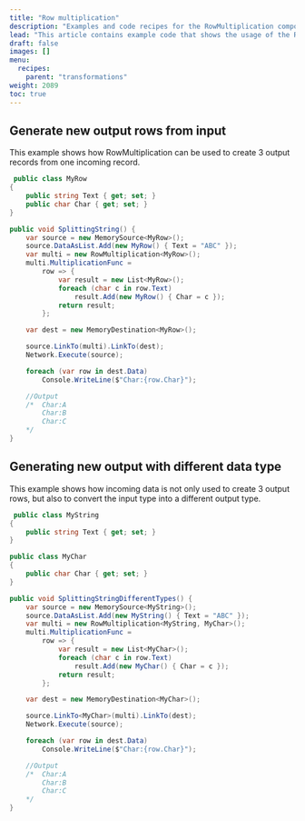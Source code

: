 ```yaml
---
title: "Row multiplication"
description: "Examples and code recipes for the RowMultiplication component."
lead: "This article contains example code that shows the usage of the RowMultiplication component."
draft: false
images: []
menu:
  recipes:
    parent: "transformations"
weight: 2089
toc: true
---
```


## Generate new output rows from input

This example shows how RowMultiplication can be used to create 3 output records from one incoming record. 

```C#
 public class MyRow
{
    public string Text { get; set; }
    public char Char { get; set; }
}

public void SplittingString() {
    var source = new MemorySource<MyRow>();
    source.DataAsList.Add(new MyRow() { Text = "ABC" });
    var multi = new RowMultiplication<MyRow>();
    multi.MultiplicationFunc =
        row => {
            var result = new List<MyRow>();
            foreach (char c in row.Text)
                result.Add(new MyRow() { Char = c });
            return result;
        };

    var dest = new MemoryDestination<MyRow>();

    source.LinkTo(multi).LinkTo(dest);
    Network.Execute(source);

    foreach (var row in dest.Data)
        Console.WriteLine($"Char:{row.Char}");

    //Output
    /*  Char:A
        Char:B
        Char:C
    */
}
```

## Generating new output with different data type

This example shows how incoming data is not only used to create 3 output rows, but also to convert the input type into a different output type.  

```C#
 public class MyString
{
    public string Text { get; set; }
}

public class MyChar
{
    public char Char { get; set; }
}

public void SplittingStringDifferentTypes() {
    var source = new MemorySource<MyString>();
    source.DataAsList.Add(new MyString() { Text = "ABC" });
    var multi = new RowMultiplication<MyString, MyChar>();
    multi.MultiplicationFunc =
        row => {
            var result = new List<MyChar>();
            foreach (char c in row.Text)
                result.Add(new MyChar() { Char = c });
            return result;
        };

    var dest = new MemoryDestination<MyChar>();

    source.LinkTo<MyChar>(multi).LinkTo(dest);
    Network.Execute(source);

    foreach (var row in dest.Data)
        Console.WriteLine($"Char:{row.Char}");

    //Output
    /*  Char:A
        Char:B
        Char:C
    */
}
```
